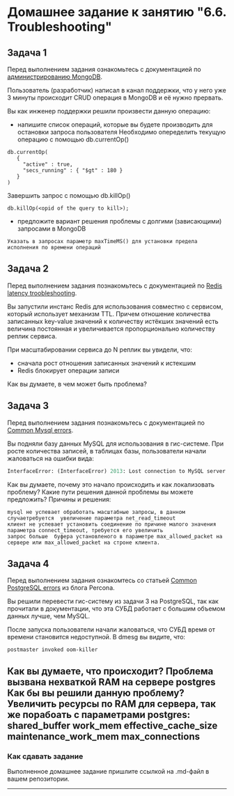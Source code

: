 # Домашнее задание к занятию "6.6. Troubleshooting"

## Задача 1

Перед выполнением задания ознакомьтесь с документацией по [администрированию MongoDB](https://docs.mongodb.com/manual/administration/).

Пользователь (разработчик) написал в канал поддержки, что у него уже 3 минуты происходит CRUD операция в MongoDB и её 
нужно прервать. 

Вы как инженер поддержки решили произвести данную операцию:
- напишите список операций, которые вы будете производить для остановки запроса пользователя
Необходимо опеределить текущую операцию с помощью db.currentOp()
```
db.currentOp(
   {
     "active" : true,
     "secs_running" : { "$gt" : 180 }
   }
)
```
Завершить запрос с помощью db.killOp()
```
db.killOp(<opid of the query to kill>);
```
- предложите вариант решения проблемы с долгими (зависающими) запросами в MongoDB
```
Указать в запросах параметр maxTimeMS() для установки предела исполнения по времени операций
```
## Задача 2

Перед выполнением задания познакомьтесь с документацией по [Redis latency troobleshooting](https://redis.io/topics/latency).

Вы запустили инстанс Redis для использования совместно с сервисом, который использует механизм TTL. 
Причем отношение количества записанных key-value значений к количеству истёкших значений есть величина постоянная и
увеличивается пропорционально количеству реплик сервиса. 

При масштабировании сервиса до N реплик вы увидели, что:
- сначала рост отношения записанных значений к истекшим
- Redis блокирует операции записи

Как вы думаете, в чем может быть проблема?
 
## Задача 3

Перед выполнением задания познакомьтесь с документацией по [Common Mysql errors](https://dev.mysql.com/doc/refman/8.0/en/common-errors.html).

Вы подняли базу данных MySQL для использования в гис-системе. При росте количества записей, в таблицах базы,
пользователи начали жаловаться на ошибки вида:
```python
InterfaceError: (InterfaceError) 2013: Lost connection to MySQL server during query u'SELECT..... '
```

Как вы думаете, почему это начало происходить и как локализовать проблему?
Какие пути решения данной проблемы вы можете предложить?
Причины и решения:
```
mysql не успевает обработать масштабные запросы, в данном случаетребуется  увеличение параметра net_read_timeout
клиент не успевает установить соединение по причине малого значения параметра connect_timeout, требуется его увеличить 
запрос больше  буфера установленого в параметре max_allowed_packet на сервере или max_allowed_packet на строне клиента.
```
## Задача 4

Перед выполнением задания ознакомтесь со статьей [Common PostgreSQL errors](https://www.percona.com/blog/2020/06/05/10-common-postgresql-errors/) из блога Percona.

Вы решили перевести гис-систему из задачи 3 на PostgreSQL, так как прочитали в документации, что эта СУБД работает с 
большим объемом данных лучше, чем MySQL.

После запуска пользователи начали жаловаться, что СУБД время от времени становится недоступной. В dmesg вы видите, что:

`postmaster invoked oom-killer`

Как вы думаете, что происходит?
Проблема вызвана нехваткой RAM на сервере postgres
Как бы вы решили данную проблему?
Увеличить ресурсы по RAM для сервера, так же порабоать с параметрами postgres: shared_buffer work_mem effective_cache_size maintenance_work_mem max_connections
---

### Как cдавать задание

Выполненное домашнее задание пришлите ссылкой на .md-файл в вашем репозитории.

---
